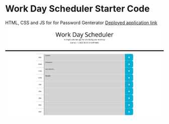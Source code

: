 # Work Day Scheduler Starter Code
HTML, CSS and JS for for Password Genterator
[Deployed application link](https://kaylavangel.github.io/work-day-scheduler/)
![My deployed website on git hub pages](Screenshot.png "Work-day-Scheduler")